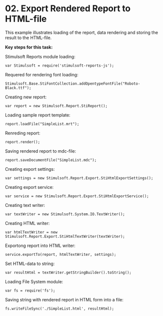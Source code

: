 # 02. Export Rendered Report to HTML-file

This example illustrates loading of the report, data rendering and storing the result to the HTML-file.

**Key steps for this task:**

Stimulsoft Reports module loading:

    var Stimulsoft = require('stimulsoft-reports-js');

Requered for rendering font loading:

    Stimulsoft.Base.StiFontCollection.addOpentypeFontFile("Roboto-Black.ttf");

Creating new report:

    var report = new Stimulsoft.Report.StiReport();

Loading sample report template:

    report.loadFile("SimpleList.mrt");

Renreding report:

    report.render();

Saving rendered report to mdc-file:

    report.saveDocumentFile("SimpleList.mdc");

Creating export settings:

    var settings = new Stimulsoft.Report.Export.StiHtmlExportSettings();

Creating export service:

    var service = new Stimulsoft.Report.Export.StiHtmlExportService();

Creating text writer:

    var textWriter = new Stimulsoft.System.IO.TextWriter();

Creating HTML writer:

    var htmlTextWriter = new Stimulsoft.Report.Export.StiHtmlTextWriter(textWriter);

Exportong report into HTML writer:

    service.exportTo(report, htmlTextWriter, settings);

Set HTML-data to string:

    var resultHtml = textWriter.getStringBuilder().toString();

Loading File System module:

    var fs = require('fs');

Saving string with rendered report in HTML form into a file:

    fs.writeFileSync('./SimpleList.html', resultHtml);

